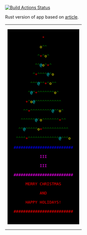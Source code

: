 [![Build Actions Status](https://github.com/yantonov/christmas-tree/workflows/ci/badge.svg)](https://github.com/yantonov/christmas-tree/actions)

Rust version of app based on [article](https://medium.com/towards-artificial-intelligence/learn-programming-while-assembling-an-on-screen-christmas-tree-1f09ba05e82a).

<table><tr><td>
<pre style='background-color:black; padding: 20px'>
            <span style='color: red;'>*</span>            <br/>
           <span style='color: yellow;'>o</span><span style='color: green;'>^</span><span style='color: green;'>^</span>           <br/>
          <span style='color: green;'>^</span><span style='color: red;'>+</span><span style='color: green;'>^</span><span style='color: yellow;'>o</span><span style='color: green;'>^</span>          <br/>
         <span style='color: green;'>^</span><span style='color: green;'>^</span><span style='color: cyan;'>@</span><span style='color: yellow;'>o</span><span style='color: green;'>^</span><span style='color: red;'>+</span><span style='color: green;'>^</span>         <br/>
        <span style='color: green;'>^</span><span style='color: red;'>+</span><span style='color: green;'>^</span><span style='color: green;'>^</span><span style='color: green;'>^</span><span style='color: green;'>^</span><span style='color: cyan;'>@</span><span style='color: green;'>^</span><span style='color: yellow;'>o</span>        <br/>
       <span style='color: green;'>^</span><span style='color: green;'>^</span><span style='color: green;'>^</span><span style='color: cyan;'>@</span><span style='color: green;'>^</span><span style='color: green;'>^</span><span style='color: red;'>+</span><span style='color: green;'>^</span><span style='color: yellow;'>o</span><span style='color: green;'>^</span><span style='color: green;'>^</span>       <br/>
      <span style='color: green;'>^</span><span style='color: cyan;'>@</span><span style='color: green;'>^</span><span style='color: red;'>+</span><span style='color: green;'>^</span><span style='color: green;'>^</span><span style='color: green;'>^</span><span style='color: green;'>^</span><span style='color: green;'>^</span><span style='color: green;'>^</span><span style='color: green;'>^</span><span style='color: yellow;'>o</span><span style='color: green;'>^</span>      <br/>
     <span style='color: red;'>+</span><span style='color: green;'>^</span><span style='color: yellow;'>o</span><span style='color: cyan;'>@</span><span style='color: green;'>^</span><span style='color: green;'>^</span><span style='color: green;'>^</span><span style='color: green;'>^</span><span style='color: green;'>^</span><span style='color: green;'>^</span><span style='color: green;'>^</span><span style='color: green;'>^</span><span style='color: green;'>^</span><span style='color: green;'>^</span><span style='color: green;'>^</span>     <br/>
    <span style='color: green;'>^</span><span style='color: green;'>^</span><span style='color: red;'>+</span><span style='color: green;'>^</span><span style='color: green;'>^</span><span style='color: green;'>^</span><span style='color: green;'>^</span><span style='color: green;'>^</span><span style='color: green;'>^</span><span style='color: green;'>^</span><span style='color: green;'>^</span><span style='color: green;'>^</span><span style='color: cyan;'>@</span><span style='color: green;'>^</span><span style='color: green;'>^</span><span style='color: yellow;'>o</span><span style='color: green;'>^</span>    <br/>
   <span style='color: green;'>^</span><span style='color: green;'>^</span><span style='color: green;'>^</span><span style='color: green;'>^</span><span style='color: green;'>^</span><span style='color: green;'>^</span><span style='color: cyan;'>@</span><span style='color: green;'>^</span><span style='color: yellow;'>o</span><span style='color: green;'>^</span><span style='color: green;'>^</span><span style='color: green;'>^</span><span style='color: green;'>^</span><span style='color: green;'>^</span><span style='color: green;'>^</span><span style='color: green;'>^</span><span style='color: red;'>+</span><span style='color: green;'>^</span><span style='color: green;'>^</span>   <br/>
  <span style='color: green;'>^</span><span style='color: green;'>^</span><span style='color: cyan;'>@</span><span style='color: green;'>^</span><span style='color: green;'>^</span><span style='color: green;'>^</span><span style='color: green;'>^</span><span style='color: green;'>^</span><span style='color: yellow;'>o</span><span style='color: red;'>+</span><span style='color: green;'>^</span><span style='color: green;'>^</span><span style='color: green;'>^</span><span style='color: green;'>^</span><span style='color: green;'>^</span><span style='color: green;'>^</span><span style='color: green;'>^</span><span style='color: green;'>^</span><span style='color: green;'>^</span><span style='color: green;'>^</span><span style='color: green;'>^</span>  <br/>
 <span style='color: green;'>^</span><span style='color: green;'>^</span><span style='color: green;'>^</span><span style='color: green;'>^</span><span style='color: red;'>+</span><span style='color: green;'>^</span><span style='color: green;'>^</span><span style='color: green;'>^</span><span style='color: green;'>^</span><span style='color: green;'>^</span><span style='color: green;'>^</span><span style='color: green;'>^</span><span style='color: green;'>^</span><span style='color: green;'>^</span><span style='color: green;'>^</span><span style='color: green;'>^</span><span style='color: green;'>^</span><span style='color: green;'>^</span><span style='color: cyan;'>@</span><span style='color: green;'>^</span><span style='color: green;'>^</span><span style='color: green;'>^</span><span style='color: yellow;'>o</span> <br/>
<span style='color: blue;'>#</span><span style='color: blue;'>#</span><span style='color: blue;'>#</span><span style='color: blue;'>#</span><span style='color: blue;'>#</span><span style='color: blue;'>#</span><span style='color: blue;'>#</span><span style='color: blue;'>#</span><span style='color: blue;'>#</span><span style='color: blue;'>#</span><span style='color: blue;'>#</span><span style='color: blue;'>#</span><span style='color: blue;'>#</span><span style='color: blue;'>#</span><span style='color: blue;'>#</span><span style='color: blue;'>#</span><span style='color: blue;'>#</span><span style='color: blue;'>#</span><span style='color: blue;'>#</span><span style='color: blue;'>#</span><span style='color: blue;'>#</span><span style='color: blue;'>#</span><span style='color: blue;'>#</span><span style='color: blue;'>#</span><span style='color: blue;'>#</span><br/>
           <span style='color: magenta;'>III</span>           <br/>
           <span style='color: magenta;'>III</span>           <br/>
<span style='color: magenta;'>#</span><span style='color: magenta;'>#</span><span style='color: magenta;'>#</span><span style='color: magenta;'>#</span><span style='color: magenta;'>#</span><span style='color: magenta;'>#</span><span style='color: magenta;'>#</span><span style='color: magenta;'>#</span><span style='color: magenta;'>#</span><span style='color: magenta;'>#</span><span style='color: magenta;'>#</span><span style='color: magenta;'>#</span><span style='color: magenta;'>#</span><span style='color: magenta;'>#</span><span style='color: magenta;'>#</span><span style='color: magenta;'>#</span><span style='color: magenta;'>#</span><span style='color: magenta;'>#</span><span style='color: magenta;'>#</span><span style='color: magenta;'>#</span><span style='color: magenta;'>#</span><span style='color: magenta;'>#</span><span style='color: magenta;'>#</span><span style='color: magenta;'>#</span><span style='color: magenta;'>#</span><br/>
    <span style='color: red;'> MERRY CHRISTMAS</span>     <br/>
           <span style='color: red;'>AND</span>           <br/>
    <span style='color: red;'> HAPPY HOLIDAYS!</span>     <br/>
<span style='color: red;'>#</span><span style='color: red;'>#</span><span style='color: red;'>#</span><span style='color: red;'>#</span><span style='color: red;'>#</span><span style='color: red;'>#</span><span style='color: red;'>#</span><span style='color: red;'>#</span><span style='color: red;'>#</span><span style='color: red;'>#</span><span style='color: red;'>#</span><span style='color: red;'>#</span><span style='color: red;'>#</span><span style='color: red;'>#</span><span style='color: red;'>#</span><span style='color: red;'>#</span><span style='color: red;'>#</span><span style='color: red;'>#</span><span style='color: red;'>#</span><span style='color: red;'>#</span><span style='color: red;'>#</span><span style='color: red;'>#</span><span style='color: red;'>#</span><span style='color: red;'>#</span><span style='color: red;'>#</span><br/>
</pre>
</td></tr></table>